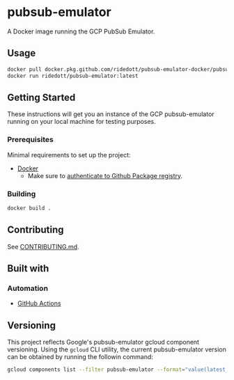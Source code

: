 # pubsub-emulator

A Docker image running the GCP PubSub Emulator.

## Usage

```bash
docker pull docker.pkg.github.com/ridedott/pubsub-emulator-docker/pubsub-emulator:latest
docker run ridedott/pubsub-emulator:latest
```

## Getting Started

These instructions will get you an instance of the GCP pubsub-emulator running on your
local machine for testing purposes.

### Prerequisites

Minimal requirements to set up the project:

- [Docker](https://docs.docker.com/install/)
    - Make sure to
        [authenticate to Github Package registry](https://help.github.com/en/articles/configuring-docker-for-use-with-github-package-registry#authenticating-to-github-package-registry).

### Building

```bash
docker build .
```

## Contributing

See [CONTRIBUTING.md](./CONTRIBUTING.md).

## Built with

### Automation

- [GitHub Actions](https://github.com/features/actions)

## Versioning

This project reflects Google's pubsub-emulator gcloud component versioning. Using the `gcloud`
CLI utility, the current pubsub-emulator version can be obtained by running the followin command:

```bash
gcloud components list --filter pubsub-emulator --format="value(latest_version_string)"
```

